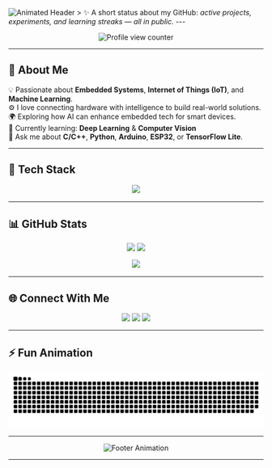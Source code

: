 <!-- 💫 Animated Stylish GitHub Profile README for leo-gad123 -->
![Animated Header](https://readme-typing-svg.demolab.com?font=Fira+Code&weight=600&size=28&pause=2000&color=2b6cb0&background=ffffff00&width=800&lines=Hi!+I'm+Leogad+Hakizimana.;Embedded+Systems+•+IoT+•+ML+Developer;Artificial+intelligence+Enthusiast) > ✨ A short status about my GitHub: *active projects, experiments, and learning streaks — all in public.* ---

<p align="center">
  <img src="https://komarev.com/ghpvc/?username=leo-gad123&label=👀+Profile+Visits&color=00F5D4&style=for-the-badge" alt="Profile view counter" />
</p>

---

## 🧠 About Me

💡 Passionate about **Embedded Systems**, **Internet of Things (IoT)**, and **Machine Learning**.  
⚙️ I love connecting hardware with intelligence to build real-world solutions.  
🌍 Exploring how AI can enhance embedded tech for smart devices.  
🎯 Currently learning: **Deep Learning** & **Computer Vision**  
💬 Ask me about **C/C++**, **Python**, **Arduino**, **ESP32**, or **TensorFlow Lite**.  

---

## 🧰 Tech Stack

<p align="center">
  <img src="https://skillicons.dev/icons?i=c,cpp,python,tensorflow,arduino,raspberrypi,linux,git,github,vscode" />
</p>

---

## 📊 GitHub Stats

<p align="center">
  <img src="https://github-readme-stats.vercel.app/api?username=leo-gad123&show_icons=true&theme=tokyonight&hide_border=true&bg_color=0d1117" height="160px" />
  <img src="https://github-readme-streak-stats.herokuapp.com/?user=leo-gad123&theme=tokyonight&hide_border=true&background=0d1117" height="160px" />
</p>

<p align="center">
  <img src="https://github-readme-activity-graph.vercel.app/graph?username=leo-gad123&bg_color=0d1117&color=00F5D4&line=00F5D4&point=FFFFFF&hide_border=true" />
</p>

---

## 🌐 Connect With Me

<p align="center">
  <a href="mailto:hakizimanaleogad@gmail.com"><img src="https://img.shields.io/badge/Email-00F5D4?style=for-the-badge&logo=gmail&logoColor=white" /></a>
  <a href="https://www.linkedin.com/in/leo-gad123/"><img src="https://img.shields.io/badge/LinkedIn-0077B5?style=for-the-badge&logo=linkedin&logoColor=white" /></a>
  <a href="https://leogad.netlify.app/"><img src="https://img.shields.io/badge/Portfolio-00F5D4?style=for-the-badge&logo=vercel&logoColor=white" /></a>
</p>

---

## ⚡ Fun Animation

<p align="center">
  <img src="https://raw.githubusercontent.com/Platane/snk/output/github-contribution-grid-snake-dark.svg" alt="snake animation" />
</p>

---

<p align="center">
  <img src="https://readme-typing-svg.demolab.com?font=Fira+Code&weight=600&size=22&pause=1500&color=00F5D4&center=true&vCenter=true&width=700&lines=Thanks+for+visiting+💙;Keep+learning,+Keep+building!;Stay+curious+and+innovative+🚀" alt="Footer Animation" />
</p>

---
